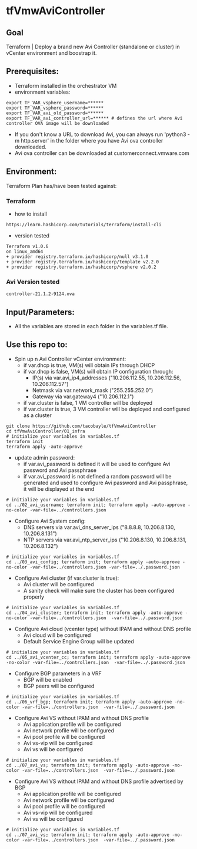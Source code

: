 # tfVmwAviController

## Goal
Terraform | Deploy a brand new Avi Controller (standalone or cluster) in vCenter environment and boostrap it.

## Prerequisites:
- Terraform installed in the orchestrator VM
- environment variables:
```
export TF_VAR_vsphere_username=******
export TF_VAR_vsphere_password=******
export TF_VAR_avi_old_password=******
export TF_VAR_avi_controller_url=****** # defines the url where Avi controller OVA image will be downloaded
```
- If you don't know a URL to download Avi, you can always run 'python3 -m http.server' in the folder where you have Avi ova controller downloaded.
- Avi ova controller can be downloaded at customerconnect.vmware.com


## Environment:

Terraform Plan has/have been tested against:

### Terraform

- how to install
```
https://learn.hashicorp.com/tutorials/terraform/install-cli
```

- version tested
```shell
Terraform v1.0.6
on linux_amd64
+ provider registry.terraform.io/hashicorp/null v3.1.0
+ provider registry.terraform.io/hashicorp/template v2.2.0
+ provider registry.terraform.io/hashicorp/vsphere v2.0.2
```

### Avi Version tested

```
controller-21.1.2-9124.ova
```

## Input/Parameters:
- All the variables are stored in each folder in the variables.tf file.

## Use this repo to:
- Spin up n Avi Controller vCenter environment:
  - if var.dhcp is true, VM(s) will obtain IPs through DHCP
  - if var.dhcp is false, VM(s) will obtain IP configuration through:
    - IP(s) via var.avi_ip4_addresses ("10.206.112.55, 10.206.112.56, 10.206.112.57")
    - Netmask via var.network_mask ("255.255.252.0")
    - Gateway via var.gateway4 ("10.206.112.1") 
  - if var.cluster is false, 1 VM controller will be deployed
  - if var.cluster is true, 3 VM controller will be deployed and configured as a cluster
```shell
git clone https://github.com/tacobayle/tfVmwAviController
cd tfVmwAviController/01_infra
# initialize your variables in variables.tf
terraform init
terraform apply -auto-approve
```
- update admin password:
  - if var.avi_password is defined it will be used to configure Avi password and Avi passphrase
  - if var.avi_password is not defined a random password will be generated and used to configure Avi password and Avi passphrase, it will be displayed at the end
```shell
# initialize your variables in variables.tf
cd ../02_avi_username; terraform init; terraform apply -auto-approve -no-color -var-file=../controllers.json
```  
- Configure Avi System config:
  - DNS servers via var.avi_dns_server_ips ("8.8.8.8, 10.206.8.130, 10.206.8.131")
  - NTP servers via var.avi_ntp_server_ips ("10.206.8.130, 10.206.8.131, 10.206.8.132")
```shell  
# initialize your variables in variables.tf
cd ../03_avi_config; terraform init; terraform apply -auto-approve -no-color -var-file=../controllers.json -var-file=../.password.json  
```
- Configure Avi cluster (if var.cluster is true):
  - Avi cluster will be configured
  - A sanity check will make sure the cluster has been configured properly  
```shell
# initialize your variables in variables.tf
cd ../04_avi_cluster; terraform init; terraform apply -auto-approve -no-color -var-file=../controllers.json  -var-file=../.password.json
```
- Configure Avi cloud  (vcenter type) without IPAM and without DNS profile
  - Avi cloud will be configured
  - Default Service Engine Group will be updated
```shell
# initialize your variables in variables.tf
cd ../05_avi_vcenter_cc; terraform init; terraform apply -auto-approve -no-color -var-file=../controllers.json  -var-file=../.password.json
```
- Configure BGP parameters in a VRF
  - BGP will be enabled
  - BGP peers will be configured
```shell
# initialize your variables in variables.tf
cd ../06_vrf_bgp; terraform init; terraform apply -auto-approve -no-color -var-file=../controllers.json  -var-file=../.password.json
```
- Configure Avi VS without IPAM and without DNS profile
  - Avi application profile will be configured
  - Avi network profile will be configured
  - Avi pool profile will be configured
  - Avi vs-vip will be configured
  - Avi vs will be configured
```shell
# initialize your variables in variables.tf
cd ../07_avi_vs; terraform init; terraform apply -auto-approve -no-color -var-file=../controllers.json  -var-file=../.password.json
```
- Configure Avi VS without IPAM and without DNS profile advertised by BGP
  - Avi application profile will be configured
  - Avi network profile will be configured
  - Avi pool profile will be configured
  - Avi vs-vip will be configured
  - Avi vs will be configured
```shell
# initialize your variables in variables.tf
cd ../07_avi_vs; terraform init; terraform apply -auto-approve -no-color -var-file=../controllers.json  -var-file=../.password.json
```